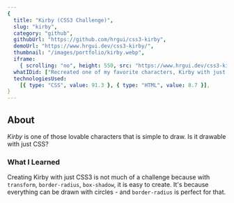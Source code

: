 ```yaml
---
{
  title: "Kirby (CSS3 Challenge)",
  slug: "kirby",
  category: "github",
  githubUrl: "https://github.com/hrgui/css3-kirby",
  demoUrl: "https://www.hrgui.dev/css3-kirby/",
  thumbnail: "/images/portfolio/kirby.webp",
  iframe:
    { scrolling: "no", height: 550, src: "https://www.hrgui.dev/css3-kirby/" },
  whatIDid: ["Recreated one of my favorite characters, Kirby with just CSS"],
  technologiesUsed:
    [{ type: "CSS", value: 91.3 }, { type: "HTML", value: 8.7 }],
}
---
```


## About

_Kirby_ is one of those lovable characters that is simple to draw. Is it drawable with just CSS?

### What I Learned

Creating Kirby with just CSS3 is not much of a challenge because with `transform`, `border-radius`, `box-shadow`, it is easy to create. It's because everything can be drawn with circles - and `border-radius` is perfect for that.
